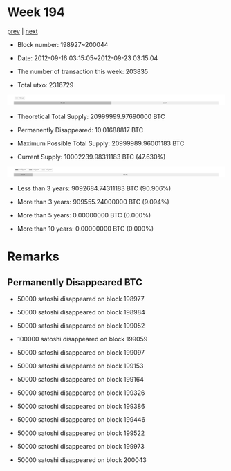 # Week 194

[prev](week0193.md) | [next](week0195.md)

- Block number: 198927~200044

- Date: 2012-09-16 03:15:05~2012-09-23 03:15:04

- The number of transaction this week: 203835

- Total utxo: 2316729

![](../images/mined_week0194.png)

- Theoretical Total Supply: 20999999.97690000 BTC

- Permanently Disappeared: 10.01688817 BTC

- Maximum Possible Total Supply: 20999989.96001183 BTC

- Current Supply: 10002239.98311183 BTC (47.630%)

![](../images/year_week0194.png)


- Less than 3 years: 9092684.74311183 BTC (90.906%)

- More than 3 years: 909555.24000000 BTC (9.094%)

- More than 5 years: 0.00000000 BTC (0.000%)

- More than 10 years: 0.00000000 BTC (0.000%)

# Remarks

## Permanently Disappeared BTC

- 50000 satoshi disappeared on block 198977

- 50000 satoshi disappeared on block 198984

- 50000 satoshi disappeared on block 199052

- 100000 satoshi disappeared on block 199059

- 50000 satoshi disappeared on block 199097

- 50000 satoshi disappeared on block 199153

- 50000 satoshi disappeared on block 199164

- 50000 satoshi disappeared on block 199326

- 50000 satoshi disappeared on block 199386

- 50000 satoshi disappeared on block 199446

- 50000 satoshi disappeared on block 199522

- 50000 satoshi disappeared on block 199973

- 50000 satoshi disappeared on block 200043

